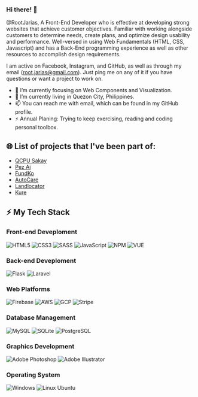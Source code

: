 ### Hi there! 👋

@RootJarias, A Front-End Developer who is effective at developing strong websites that achieve customer objectives. Familiar with working alongside customers to determine needs, create plans, and optimize design usability and performance. Well-versed in using Web Fundamentals (HTML, CSS, Javascript) and has a Back-End programming experience as well as other resources to accomplish design requirements.

I am active on Facebook, Instagram, and GitHub, as well as through my email (root.jarias@gmail.com). Just ping me on any of it if you have questions or want a project to work on.

- 🔭 I’m currently focusing on Web Components and Visualization.
- 🌱 I’m currently living in Quezon City, Philippines.
- 📫 You can reach me with email, which can be found in my GitHub profile.
- ⚡ Annual Planing: Trying to keep exercising, reading and coding personal toolbox.

## 🌐 List of projects that I've been part of:
- [QCPU Sakay](https://websakay.web.app/)
- [Pez Ai](https://pez.ai/)
- [FundKo](https://fundko.com/)
- [AutoCare](https://merchant.autocare-app.com/)
- [Landlocator](https://landlocator.com.au/)
- [Kure](https://the.kure.app/login)

## ⚡ My Tech Stack
### Front-end Deveploment
![HTML5](https://img.shields.io/badge/html5-%23E34F26.svg?style=for-the-badge&logo=html5&logoColor=white)
![CSS3](https://img.shields.io/badge/css3-%231572B6.svg?style=for-the-badge&logo=css3&logoColor=white)
![SASS](https://img.shields.io/badge/SASS-hotpink.svg?style=for-the-badge&logo=SASS&logoColor=white)
![JavaScript](https://img.shields.io/badge/javascript-%23323330.svg?style=for-the-badge&logo=javascript&logoColor=%23F7DF1E)
![NPM](https://img.shields.io/badge/NPM-%23000000.svg?style=for-the-badge&logo=npm&logoColor=white)
![VUE](https://img.shields.io/badge/Vue.js-35495E?style=for-the-badge&logo=vue.js&logoColor=4FC08D)

### Back-end Deveploment
![Flask](https://img.shields.io/badge/Flask-000000?style=for-the-badge&logo=flask&logoColor=white)
![Laravel](https://img.shields.io/badge/Laravel-FF2D20?style=for-the-badge&logo=laravel&logoColor=white)

### Web Platforms
![Firebase](https://img.shields.io/badge/firebase-%23039BE5.svg?style=for-the-badge&logo=firebase)
![AWS](https://img.shields.io/badge/Amazon_AWS-232F3E?style=for-the-badge&logo=amazon-aws&logoColor=white)
![GCP](https://img.shields.io/badge/Google_Cloud-4285F4?style=for-the-badge&logo=google-cloud&logoColor=white)
![Stripe](https://img.shields.io/badge/Stripe-626CD9?style=for-the-badge&logo=Stripe&logoColor=white)

### Database Management
![MySQL](https://img.shields.io/badge/MySQL-005C84?style=for-the-badge&logo=mysql&logoColor=white)
![SQLite](https://img.shields.io/badge/SQLite-07405E?style=for-the-badge&logo=sqlite&logoColor=white)
![PostgreSQL](https://img.shields.io/badge/PostgreSQL-316192?style=for-the-badge&logo=postgresql&logoColor=white)

### Graphics Development
![Adobe Photoshop](https://img.shields.io/badge/Adobe%20Photoshop-470137?style=for-the-badge&logo=Adobe%20Photoshop&logoColor=#FF61F6)
![Adobe Illustrator](https://img.shields.io/badge/Adobe%20Illustrator-470137?style=for-the-badge&logo=Adobe%20Illustrator&logoColor=#FF61F6)

### Operating System
![Windows](https://img.shields.io/badge/Windows-0078D6?style=for-the-badge&logo=windows&logoColor=white)
![Linux Ubuntu](https://img.shields.io/badge/Ubuntu-E95420?style=for-the-badge&logo=ubuntu&logoColor=white)

